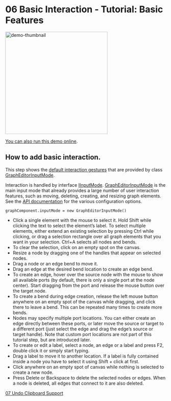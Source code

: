 <!--
 //////////////////////////////////////////////////////////////////////////////
 // @license
 // This file is part of yFiles for HTML.
 // Use is subject to license terms.
 //
 // Copyright (c) by yWorks GmbH, Vor dem Kreuzberg 28,
 // 72070 Tuebingen, Germany. All rights reserved.
 //
 //////////////////////////////////////////////////////////////////////////////
-->
# 06 Basic Interaction - Tutorial: Basic Features

<img src="../../../doc/demo-thumbnails/tutorial-basic-features-basic-interaction.webp" alt="demo-thumbnail" height="320"/>

[You can also run this demo online](https://www.yfiles.com/demos/tutorial-yfiles-basic-features/06-basic-interaction/).

## How to add basic interaction.

This step shows the [default interaction gestures](https://docs.yworks.com/yfileshtml/#/dguide/interaction) that are provided by class [GraphEditorInputMode](https://docs.yworks.com/yfileshtml/#/api/GraphEditorInputMode).

Interaction is handled by interface [IInputMode](https://docs.yworks.com/yfileshtml/#/api/IInputMode). [GraphEditorInputMode](https://docs.yworks.com/yfileshtml/#/api/GraphEditorInputMode) is the main input mode that already provides a large number of user interaction features, such as moving, deleting, creating, and resizing graph elements. See the [API documentation](https://docs.yworks.com/yfileshtml/#/api/GraphEditorInputMode) for the various configuration options.

```
graphComponent.inputMode = new GraphEditorInputMode()
```

- Click a single element with the mouse to select it. Hold Shift while clicking the text to select the element’s label. To select multiple elements, either extend an existing selection by pressing Ctrl while clicking, or drag a selection rectangle over all graph elements that you want in your selection. Ctrl+Α selects all nodes and bends.
- To clear the selection, click on an empty spot on the canvas.
- Resize a node by dragging one of the handles that appear on selected nodes.
- Drag a node or an edge bend to move it.
- Drag an edge at the desired bend location to create an edge bend.
- To create an edge, hover over the source node with the mouse to show all available ports (by default, there is only a single port at the node center). Start dragging from the port and release the mouse button over the target node.
- To create a bend during edge creation, release the left mouse button anywhere on an empty spot of the canvas while dragging, and click there to leave a bend. This can be repeated many times to create more bends.
- Nodes may specify multiple port locations. You can either create an edge directly between these ports, or later move the source or target to a different port (just select the edge and drag the edge’s source or target handle). Note that custom port locations are not part of this tutorial step, but are introduced later.
- To create or edit a label, select a node, an edge or a label and press F2, double click it or simply start typing.
- Drag a label to move it to another location. If a label is fully contained inside a node you have to select it using Shift + click at first.
- Click anywhere on an empty spot of canvas while nothing is selected to create a new node.
- Press Delete or Backspace to delete the selected nodes or edges. When a node is deleted, all edges that connect to it are also deleted.

[07 Undo Clipboard Support](../../tutorial-yfiles-basic-features/07-undo-clipboard-support/)
